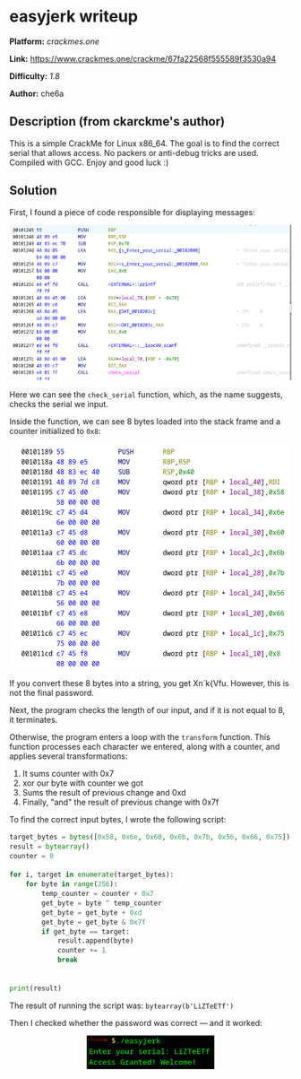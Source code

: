 # easyjerk writeup 

**Platform:** *crackmes.one*

**Link:** https://www.crackmes.one/crackme/67fa22568f555589f3530a94

**Difficulty:** *1.8*

**Author:** che6a


## Description (from ckarckme's author)

This is a simple CrackMe for Linux x86_64. The goal is to find the correct serial that allows access. No packers or anti-debug tricks are used. Compiled with GCC. Enjoy and good luck :)

## Solution

First, I found a piece of code responsible for displaying messages:

<p align="center">
<img src="resources/crackmes.one/easyjerk0.png" alt="Piece of disassembly with output"/>
</p>

Here we can see the `check_serial` function, which, as the name suggests, checks the serial we input.

Inside the function, we can see 8 bytes loaded into the stack frame and a counter initialized to `0x8`:

<p align="center">
<img src="resources/crackmes.one/easyjerk1.png" alt="Piece of disassembly with bytes"/>
</p>

If you convert these 8 bytes into a string, you get Xn\`k{Vfu. However, this is not the final password.

Next, the program checks the length of our input, and if it is not equal to 8, it terminates.

Otherwise, the program enters a loop with the `transform` function. This function processes each character we entered, along with a counter, and applies several transformations:

1. It sums counter with 0x7
2. xor our byte with counter we got
3. Sums the result of previous change and 0xd
4. Finally, "and" the result of previous change with 0x7f

To find the correct input bytes, I wrote the following script:

```python
target_bytes = bytes([0x58, 0x6e, 0x60, 0x6b, 0x7b, 0x56, 0x66, 0x75])
result = bytearray()
counter = 0

for i, target in enumerate(target_bytes):
	for byte in range(256):
		temp_counter = counter + 0x7
		get_byte = byte ^ temp_counter
		get_byte = get_byte + 0xd
		get_byte = get_byte & 0x7f
		if get_byte == target:
			result.append(byte)
			counter += 1
			break
			
			
print(result)
```
The result of running the script was: `bytearray(b'LiZTeETf')`

Then I checked whether the password was correct — and it worked:

<p align="center">
<img src="resources/crackmes.one/easyjerk2.png" alt="The result with the correct password"/>
</p>

